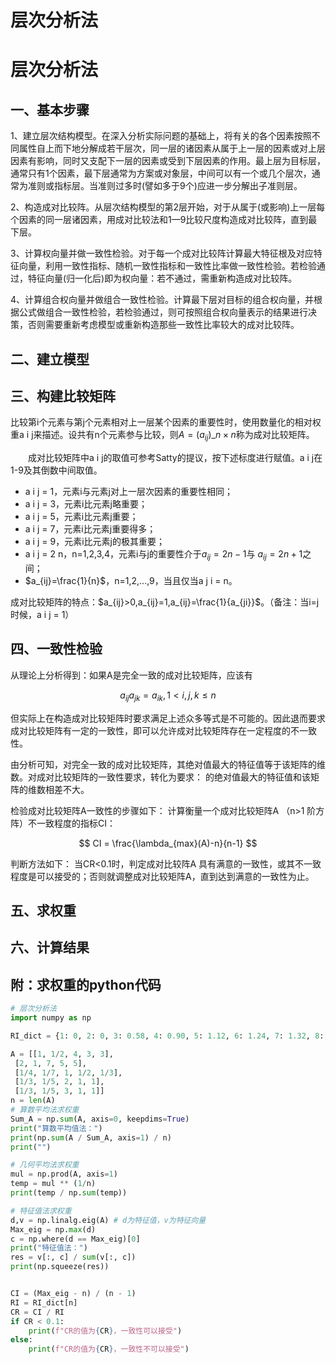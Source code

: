 # 层次分析法



# 层次分析法
## 一、基本步骤
1、建立层次结构模型。在深入分析实际问题的基础上，将有关的各个因素按照不同属性自上而下地分解成若干层次，同一层的诸因素从属于上一层的因素或对上层因素有影响，同时又支配下一层的因素或受到下层因素的作用。最上层为目标层，通常只有1个因素，最下层通常为方案或对象层，中间可以有一个或几个层次，通常为准则或指标层。当准则过多时(譬如多于9个)应进一步分解出子准则层。

2、构造成对比较阵。从层次结构模型的第2层开始，对于从属于(或影响)上一层每个因素的同一层诸因素，用成对比较法和1—9比较尺度构造成对比较阵，直到最下层。

3、计算权向量并做一致性检验。对于每一个成对比较阵计算最大特征根及对应特征向量，利用一致性指标、随机一致性指标和一致性比率做一致性检验。若检验通过，特征向量(归一化后)即为权向量：若不通过，需重新构造成对比较阵。

4、计算组合权向量并做组合一致性检验。计算最下层对目标的组合权向量，并根据公式做组合一致性检验，若检验通过，则可按照组合权向量表示的结果进行决策，否则需要重新考虑模型或重新构造那些一致性比率较大的成对比较阵。
## 二、建立模型

## 三、构建比较矩阵
比较第i个元素与第j个元素相对上一层某个因素的重要性时，使用数量化的相对权重a i j来描述。设共有n个元素参与比较，则$A=(a_{ij})\_{n\times n}$称为成对比较矩阵。

　　成对比较矩阵中a i j的取值可参考Satty的提议，按下述标度进行赋值。a i j在1-9及其倒数中间取值。

- a i j = 1，元素i与元素j对上一层次因素的重要性相同；
- a i j = 3，元素i比元素j略重要；
- a i j = 5，元素i比元素j重要；
- a i j = 7，元素i比元素j重要得多；
- a i j = 9，元素i比元素j的极其重要；
- a i j = 2 n，n=1,2,3,4，元素i与j的重要性介于$a_{ij} = 2 n − 1$与 $a_{ij} = 2 n + 1$之间；
- $a_{ij}=\frac{1}{n}$，n=1,2,...,9，当且仅当a j i = n。

成对比较矩阵的特点：$a_{ij}>0,a_{ij}=1,a_{ij}=\frac{1}{a_{ji}}$。（备注：当i=j时候，a i j = 1）

## 四、一致性检验
从理论上分析得到：如果A是完全一致的成对比较矩阵，应该有

$$
a_{ij}a_{jk} = a_{ik}, 1<i,j,k\leq n
$$

但实际上在构造成对比较矩阵时要求满足上述众多等式是不可能的。因此退而要求成对比较矩阵有一定的一致性，即可以允许成对比较矩阵存在一定程度的不一致性。

由分析可知，对完全一致的成对比较矩阵，其绝对值最大的特征值等于该矩阵的维数。对成对比较矩阵的一致性要求，转化为要求： 的绝对值最大的特征值和该矩阵的维数相差不大。

检验成对比较矩阵A一致性的步骤如下：
计算衡量一个成对比较矩阵A （n>1 阶方阵）不一致程度的指标CI：

$$
CI = \frac{\lambda_{max}(A)-n}{n-1}
$$

判断方法如下： 当CR<0.1时，判定成对比较阵A 具有满意的一致性，或其不一致程度是可以接受的；否则就调整成对比较矩阵A，直到达到满意的一致性为止。
## 五、求权重
## 六、计算结果

## 附：求权重的python代码
```python
# 层次分析法
import numpy as np

RI_dict = {1: 0, 2: 0, 3: 0.58, 4: 0.90, 5: 1.12, 6: 1.24, 7: 1.32, 8: 1.41, 9: 1.45}

A = [[1, 1/2, 4, 3, 3],
 [2, 1, 7, 5, 5],
 [1/4, 1/7, 1, 1/2, 1/3],
 [1/3, 1/5, 2, 1, 1],
 [1/3, 1/5, 3, 1, 1]]
n = len(A)
# 算数平均法求权重
Sum_A = np.sum(A, axis=0, keepdims=True)
print("算数平均值法：")
print(np.sum(A / Sum_A, axis=1) / n)
print("")

# 几何平均法求权重
mul = np.prod(A, axis=1)
temp = mul ** (1/n)
print(temp / np.sum(temp))

# 特征值法求权重
d,v = np.linalg.eig(A) # d为特征值，v为特征向量
Max_eig = np.max(d)
c = np.where(d == Max_eig)[0]
print("特征值法：")
res = v[:, c] / sum(v[:, c])
print(np.squeeze(res))


CI = (Max_eig - n) / (n - 1)
RI = RI_dict[n]
CR = CI / RI
if CR < 0.1:
    print(f"CR的值为{CR}，一致性可以接受")
else:
    print(f"CR的值为{CR}，一致性不可以接受")
```

